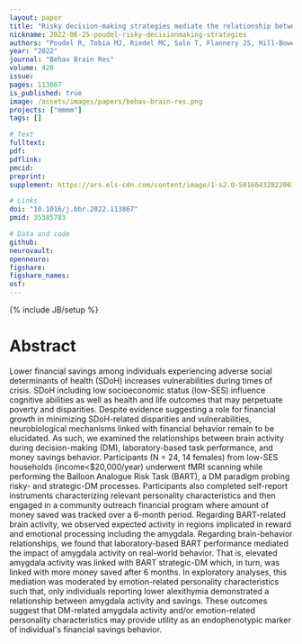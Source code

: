 ```yaml
---
layout: paper
title: "Risky decision-making strategies mediate the relationship between amygdala activity and real-world financial savings among individuals from lower income households: A pilot study"
nickname: 2022-06-25-poudel-risky-decisionmaking-strategies
authors: "Poudel R, Tobia MJ, Riedel MC, Salo T, Flannery JS, Hill-Bowen LD, Dick AS, Laird AR, Parra CM, Sutherland MT"
year: "2022"
journal: "Behav Brain Res"
volume: 428
issue:
pages: 113867
is_published: true
image: /assets/images/papers/behav-brain-res.png
projects: ["mmmm"]
tags: []

# Text
fulltext:
pdf:
pdflink:
pmcid:
preprint:
supplement: https://ars.els-cdn.com/content/image/1-s2.0-S0166432822001358-mmc1.docx

# Links
doi: "10.1016/j.bbr.2022.113867"
pmid: 35385783

# Data and code
github:
neurovault:
openneuro:
figshare:
figshare_names:
osf:
---
```

{% include JB/setup %}

# Abstract

Lower financial savings among individuals experiencing adverse social determinants of health (SDoH) increases vulnerabilities during times of crisis.
SDoH including low socioeconomic status (low-SES) influence cognitive abilities as well as health and life outcomes that may perpetuate poverty and disparities.
Despite evidence suggesting a role for financial growth in minimizing SDoH-related disparities and vulnerabilities, neurobiological mechanisms linked with financial behavior remain to be elucidated.
As such, we examined the relationships between brain activity during decision-making (DM), laboratory-based task performance, and money savings behavior.
Participants (N = 24, 14 females) from low-SES households (income<$20,000/year) underwent fMRI scanning while performing the Balloon Analogue Risk Task (BART), a DM paradigm probing risky- and strategic-DM processes.
Participants also completed self-report instruments characterizing relevant personality characteristics and then engaged in a community outreach financial program where amount of money saved was tracked over a 6-month period.
Regarding BART-related brain activity, we observed expected activity in regions implicated in reward and emotional processing including the amygdala.
Regarding brain-behavior relationships, we found that laboratory-based BART performance mediated the impact of amygdala activity on real-world behavior.
That is, elevated amygdala activity was linked with BART strategic-DM which, in turn, was linked with more money saved after 6 months.
In exploratory analyses, this mediation was moderated by emotion-related personality characteristics such that, only individuals reporting lower alexithymia demonstrated a relationship between amygdala activity and savings.
These outcomes suggest that DM-related amygdala activity and/or emotion-related personality characteristics may provide utility as an endophenotypic marker of individual's financial savings behavior.
